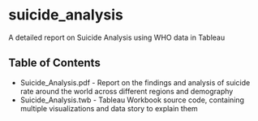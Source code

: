 # suicide_analysis
A detailed report on Suicide Analysis using WHO data in Tableau

## Table of Contents
- Suicide_Analysis.pdf - Report on the findings and analysis of suicide rate around the world across different regions and demography
- Suicide_Analysis.twb - Tableau Workbook source code, containing multiple visualizations and data story to explain them
